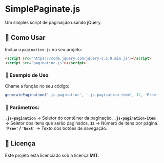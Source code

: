 # SimplePaginate.js

Um simples script de paginação usando jQuery.

## 🚀 Como Usar

Inclua o `pagination.js` no seu projeto:

```html
<script src="https://code.jquery.com/jquery-3.6.0.min.js"></script>
<script src="pagination.js"></script>
```

### 📌 Exemplo de Uso  

Chame a função no seu código:

```javascript
generatePagination('.js-pagination', '.js-pagination-item', 12, 'Prev', 'Next');
```

### 📖 Parâmetros:
**`.js-pagination`** → Seletor do contêiner da paginação.
**`.js-pagination-item`** → Seletor dos itens que serão paginados.
**`12`** → Número de itens por página.
**`'Prev'` / `'Next'`** → Texto dos botões de navegação.

## 📄 Licença  

Este projeto está licenciado sob a licença **MIT**.